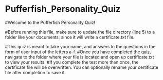 # Pufferfish_Personality_Quiz
#Welcome to the Pufferfish Personality Quiz!

#Before running this file, make sure to update the file directory (line 5) to a folder like your documents; since it will write a certificate.txt file.

#This quiz is meant to take your name, and answers to the questions in the form of user input of the letters a-f.
#Once you have completed the quiz, navigate to the folder where your file is located and open up certificate.txt to view your results.
#If you complete the test more than once, the certificate file will be overwritten. You can optionally rename your certificate file after completion to save it.
